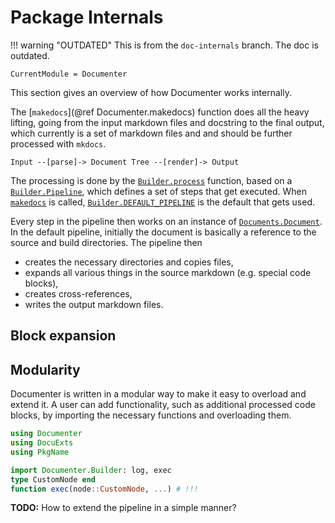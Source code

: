 # Package Internals

!!! warning "OUTDATED"
    This is from the `doc-internals` branch. The doc is outdated.

```@meta
CurrentModule = Documenter
```

This section gives an overview of how Documenter works internally.

The [`makedocs`](@ref Documenter.makedocs) function does all the heavy lifting, going from the input
markdown files and docstring to the final output, which currently is a set of
markdown files and and should be further processed with `mkdocs`.

```
Input --[parse]-> Document Tree --[render]-> Output
```

The processing is done by the [`Builder.process`](@ref) function, based on a
[`Builder.Pipeline`](@ref), which defines a set of steps that get executed.
When [`makedocs`](@ref)  is called, [`Builder.DEFAULT_PIPELINE`](@ref) is the
default that gets used.

Every step in the pipeline then works on an instance of [`Documents.Document`](@ref).
In the default pipeline, initially the document is basically a reference to the
source and build directories.
The pipeline then

  - creates the necessary directories and copies files,
  - expands all various things in the source markdown (e.g. special code blocks),
  - creates cross-references,
  - writes the output markdown files.

## Block expansion

## Modularity
Documenter is written in a modular way to make it easy to overload and extend it.
A user can add functionality, such as additional processed code blocks,
by importing the necessary functions and overloading them.

```julia
using Documenter
using DocuExts
using PkgName

import Documenter.Builder: log, exec
type CustomNode end
function exec(node::CustomNode, ...) # !!!
```

**TODO:** How to extend the pipeline in a simple manner?
